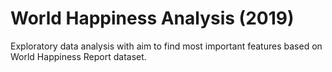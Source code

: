 # World Happiness Analysis (2019)

Exploratory data analysis with aim to find most important features based on World Happiness Report dataset.
